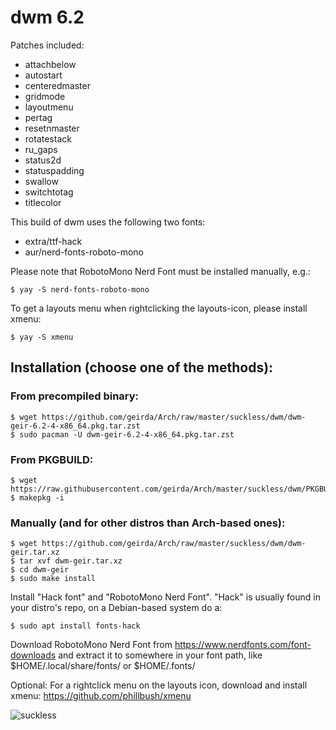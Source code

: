 # dwm 6.2

Patches included:

* attachbelow
* autostart
* centeredmaster
* gridmode
* layoutmenu
* pertag
* resetnmaster
* rotatestack
* ru_gaps
* status2d
* statuspadding
* swallow
* switchtotag
* titlecolor

This build of dwm uses the following two fonts:

* extra/ttf-hack
* aur/nerd-fonts-roboto-mono

Please note that RobotoMono Nerd Font must be installed manually, e.g.:

	$ yay -S nerd-fonts-roboto-mono

To get a layouts menu when rightclicking the layouts-icon, please install xmenu:

	$ yay -S xmenu

## Installation (choose one of the methods):

### From precompiled binary:

	$ wget https://github.com/geirda/Arch/raw/master/suckless/dwm/dwm-geir-6.2-4-x86_64.pkg.tar.zst
	$ sudo pacman -U dwm-geir-6.2-4-x86_64.pkg.tar.zst

### From PKGBUILD:

	$ wget https://raw.githubusercontent.com/geirda/Arch/master/suckless/dwm/PKGBUILD
	$ makepkg -i

### Manually (and for other distros than Arch-based ones):

	$ wget https://github.com/geirda/Arch/raw/master/suckless/dwm/dwm-geir.tar.xz
	$ tar xvf dwm-geir.tar.xz
	$ cd dwm-geir
	$ sudo make install

Install "Hack font" and "RobotoMono Nerd Font". "Hack" is usually found in your distro's repo, on a Debian-based system do a:

	$ sudo apt install fonts-hack

Download RobotoMono Nerd Font from https://www.nerdfonts.com/font-downloads and extract it to somewhere in your font path, like $HOME/.local/share/fonts/ or $HOME/.fonts/

Optional: For a rightclick menu on the layouts icon, download and install xmenu: https://github.com/phillbush/xmenu

![suckless](https://raw.githubusercontent.com/geirda/Arch/master/suckless/suckless.png)

